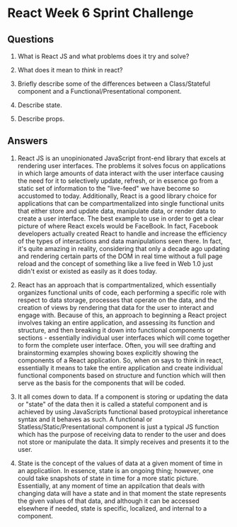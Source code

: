 # React Week 6 Sprint Challenge

## Questions

1. What is React JS and what problems does it try and solve?

2. What does it mean to _think_ in react?

3. Briefly describe some of the differences between a Class/Stateful component and a Functional/Presentational component.

4. Describe state.

5. Describe props.

## Answers

1. React JS is an unopinionated JavaScript front-end library that excels at rendering user interfaces.  The problems it solves focus on applications in which large amounts of data interact with the user interface causing the need for it to selectively update, refresh, or in essence go from a static set of information to the "live-feed" we have become so accustomed to today.  Additionally, React is a good library choice for applications that can be compartmentalized into single functional units that either store and update data, manipulate data, or render data to create a user interface.  The best example to use in order to get a clear picture of where React excels would be FaceBook.  In fact, Facebook developers actually created React to handle and increase the efficiency of the types of interactions and data manipulations seen there.  In fact, it's quite amazing in reality, considering that only a decade ago updating and rendering certain parts of the DOM in real time without a full page reload and the concept of something like a live feed in Web 1.0 just didn't exist or existed as easily as it does today.

2. React has an approach that is compartmentalized, which essentially organizes functional units of code, each performing a specific role with respect to data storage, processes that operate on the data, and the creation of views by rendering that data for the user to interact and engage with.  Because of this, an approach to beginning a React project involves taking an entire application, and assessing its function and structure, and then breaking it down into functional components or sections - essentially individual user interfaces which will come together to form the complete user interface.  Often, you will see drafting and brainstorming examples showing boxes explicitly showing the components of a React application.  So, when on says to think in react, essentially it means to take the entire application and create individual functional components based on structure and function which will then serve as the basis for the components that will be coded.

3. It all comes down to data.  If a component is storing or updating the data or "state" of the data then it is called a stateful component and is achieved by using JavaScripts functional based protoypical inheretance syntax and it behaves as such.  A functional or Statless/Static/Presentational component is just a typical JS function which has the purpose of receiving data to render to the user and does not store or manipulate the data.  It simply receives and presents it to the user.

4. State is the concept of the values of data at a given moment of time in an applicatiion.  In essence, state is an ongoing thing; however, one could take snapshots of state in time for a more static picture.  Essentially, at any moment of time an appilcation that deals with changing data will have a state and in that moment the state represents the given values of that data, and although it can be accessed elsewhere if needed, state is specific, localized, and internal to a component.